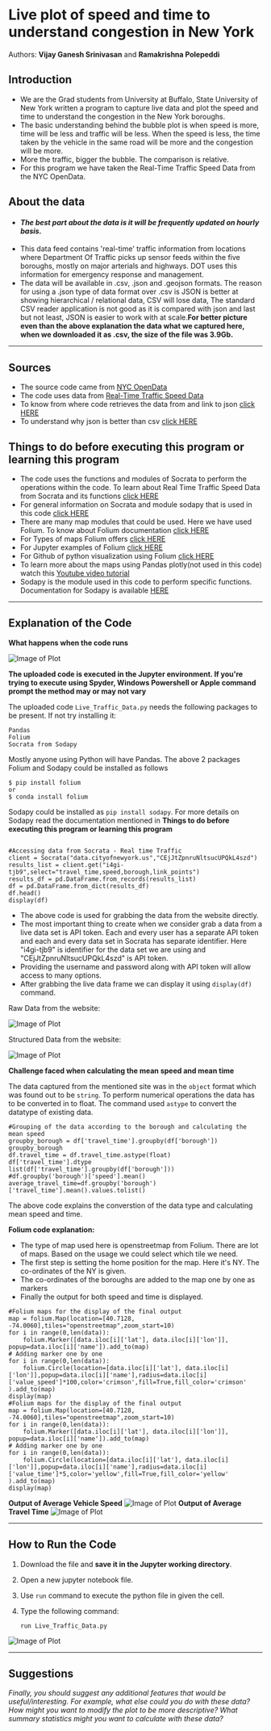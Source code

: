 # Live plot of speed and time to understand congestion in New York

Authors:  **Vijay Ganesh Srinivasan** and **Ramakrishna Polepeddi**

## Introduction
- We are the Grad students from University at Buffalo, State University of New York written a program to capture live data and plot the speed and time to understand the congestion in the New York boroughs.
- The basic understanding behind the bubble plot is when speed is more, time will be less and traffic will be less. When the speed is less, the time taken by the vehicle in the same road will be more and the congestion will be more.
- More the traffic, bigger the bubble. The comparison is relative.
- For this program we have taken the Real-Time Traffic Speed Data from the NYC OpenData.

## About the data
- #### *The best part about the data is it will be frequently updated on hourly basis.*
- This data feed contains 'real-time' traffic information from locations where Department Of Traffic picks up sensor feeds within the five boroughs, mostly on major arterials and highways. DOT uses this information for emergency response and management.
- The data will be available in .csv, .json and .geojson formats. The reason for using a .json type of data format over .csv is JSON is better at showing hierarchical / relational data, CSV will lose data, The standard CSV reader application is not good as it is compared with json and last but not least, JSON is easier to work with at scale.**For better picture even than the above explanation the data what we captured here, when we downloaded it as .csv, the size of the file was 3.9Gb.**

---

## Sources
- The source code came from [NYC OpenData](https://opendata.cityofnewyork.us/)
- The code uses data from [Real-Time Traffic Speed Data](https://data.cityofnewyork.us/Transportation/Real-Time-Traffic-Speed-Data/qkm5-nuaq)
- To know from where code retrieves the data from and link to json [click HERE](https://data.cityofnewyork.us/resource/i4gi-tjb9.json)
- To understand why json is better than csv [click HERE](https://blog.datafiniti.co/4-reasons-you-should-use-json-instead-of-csv-2cac362f1943)

## Things to do before executing this program or learning this program
- The code uses the functions and modules of Socrata to perform the operations within the code. To learn about Real Time Traffic Speed Data from Socrata and its functions [click HERE](https://dev.socrata.com/foundry/data.cityofnewyork.us/i4gi-tjb9)
- For general information on Socrata and module sodapy that is used in this code [click HERE](https://dev.socrata.com/consumers/getting-started.html)
- There are many map modules that could be used. Here we have used Folium. To know about Folium documentation [click HERE](https://folium.readthedocs.io/en/latest/#)
- For Types of maps Folium offers [click HERE](http://folium.readthedocs.io/en/latest/quickstart.html)
- For Jupyter examples of Folium [click HERE](http://nbviewer.jupyter.org/github/python-visualization/folium/tree/master/examples/)
- For Github of python visualization using Folium [click HERE](https://github.com/python-visualization/folium)
- To learn more about the maps using Pandas plotly(not used in this code) watch this [Youtube video tutorial](https://www.youtube.com/watch?v=hA39KSTb3dY)
- Sodapy is the module used in this code to perform specific functions. Documentation for Sodapy is available [HERE](https://github.com/xmunoz/sodapy)


---

## Explanation of the Code

**What happens when the code runs**


![Image of Plot](https://github.com/IE-555/api-vijay-ganesh-srinivasan-ramakrishna-polepeddi/blob/master/images/Capture_2.PNG)

**The uploaded code is executed in the Jupyter environment. If you're trying to execute using Spyder, Windows Powershell or Apple command prompt the method may or may not vary**

The uploaded code `Live_Traffic_Data.py` needs the following packages to be present. If not try installing it:
```
Pandas
Folium
Socrata from Sodapy
```
Mostly anyone using Python will have Pandas. The above 2 packages Folium and Sodapy could be installed as follows
```
$ pip install folium
or
$ conda install folium

```
Sodapy could be installed as `pip install sodapy`. For more details on Sodapy read the documentation mentioned in **Things to do before executing this program or learning this program**


```

#Accessing data from Socrata - Real time Traffic
client = Socrata("data.cityofnewyork.us","CEjJtZpnruNltsucUPQkL4szd")
results_list = client.get("i4gi-tjb9",select="travel_time,speed,borough,link_points")
results_df = pd.DataFrame.from_records(results_list)
df = pd.DataFrame.from_dict(results_df)
df.head()
display(df)

```
- The above code is used for grabbing the data from the website directly.
- The most important thing to create when we consider grab a data from a live data set is API token. Each and every user has a separate API token and each and every data set in Socrata has separate identifier. Here "i4gi-tjb9" is identifier for the data set we are using and "CEjJtZpnruNltsucUPQkL4szd" is API token.
- Providing the username and password along with API token will allow access to many options.
- After grabbing the live data frame we can display it using `display(df)` command.

Raw Data from the website:

![Image of Plot](https://github.com/IE-555/api-vijay-ganesh-srinivasan-ramakrishna-polepeddi/blob/master/images/Capture_4.PNG)

Structured Data from the website:

![Image of Plot](https://github.com/IE-555/api-vijay-ganesh-srinivasan-ramakrishna-polepeddi/blob/master/images/Capture_3.PNG)

**Challenge faced when calculating the mean speed and mean time**

The data captured from the mentioned site was in the `object` format which was found out to be `string`. To perform numerical operations the data has to be converted in to float. The command used `astype` to convert the datatype of existing data.

```
#Grouping of the data according to the borough and calculating the mean speed
groupby_borough = df['travel_time'].groupby(df['borough'])
groupby_borough
df.travel_time = df.travel_time.astype(float)
df['travel_time'].dtype
list(df['travel_time'].groupby(df['borough']))
#df.groupby('borough')['speed'].mean()
average_travel_time=df.groupby('borough')['travel_time'].mean().values.tolist()

```

The above code explains the converstion of the data type and calculating mean speed and time.

**Folium code explanation:**

- The type of map used here is openstreetmap from Folium. There are lot of maps. Based on the usage we could select which tile we need.
- The first step is setting the home position for the map. Here it's NY. The co-ordinates of the NY is given.
- The co-ordinates of the boroughs are added to the map one by one as markers
- Finally the output for both speed and time is displayed.

```
#Folium maps for the display of the final output
map = folium.Map(location=[40.7128, -74.0060],tiles="openstreetmap",zoom_start=10)
for i in range(0,len(data)):
    folium.Marker([data.iloc[i]['lat'], data.iloc[i]['lon']], popup=data.iloc[i]['name']).add_to(map)
# Adding marker one by one
for i in range(0,len(data)):
    folium.Circle(location=[data.iloc[i]['lat'], data.iloc[i]['lon']],popup=data.iloc[i]['name'],radius=data.iloc[i]['value_speed']*100,color='crimson',fill=True,fill_color='crimson' ).add_to(map)    
display(map)
#Folium maps for the display of the final output
map = folium.Map(location=[40.7128, -74.0060],tiles="openstreetmap",zoom_start=10)
for i in range(0,len(data)):
    folium.Marker([data.iloc[i]['lat'], data.iloc[i]['lon']], popup=data.iloc[i]['name']).add_to(map)
# Adding marker one by one
for i in range(0,len(data)):
    folium.Circle(location=[data.iloc[i]['lat'], data.iloc[i]['lon']],popup=data.iloc[i]['name'],radius=data.iloc[i]['value_time']*5,color='yellow',fill=True,fill_color='yellow' ).add_to(map)
display(map)

```

**Output of Average Vehicle Speed**
![Image of Plot](https://github.com/IE-555/api-vijay-ganesh-srinivasan-ramakrishna-polepeddi/blob/master/images/Capture_5.PNG)
**Output of Average Travel Time**
![Image of Plot](https://github.com/IE-555/api-vijay-ganesh-srinivasan-ramakrishna-polepeddi/blob/master/images/Capture_6.PNG)

---

## How to Run the Code

1. Download the file and **save it in the Jupyter working directory**.

2. Open a new jupyter notebook file.

3. Use `run` command to execute the python file in given the cell. 

4. Type the following command:
	```
	run Live_Traffic_Data.py
	```

![Image of Plot](https://github.com/IE-555/api-vijay-ganesh-srinivasan-ramakrishna-polepeddi/blob/master/images/Capture_7.PNG)

---

## Suggestions
*Finally, you should suggest any additional features that would be useful/interesting.  For example, what else could you do with these data?  How might you want to modify the plot to be more descriptive?  What summary statistics might you want to calculate with these data?*
